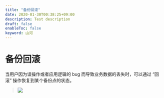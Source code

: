 ```yaml
---
title: "备份回滚"
date: 2020-01-30T00:38:25+09:00
description: Test description
draft: false
enableToc: false
keyword: 山河
---
```


# 备份回滚

当用户因为误操作或者应用逻辑的 bug 而导致业务数据的丢失时，可以通过 “回滚” 操作恢复到某个备份点的状态。

> ![](/storage/backup/manual/_images/apply_snapshot.png)

